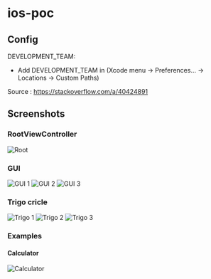 # ios-poc

## Config

DEVELOPMENT_TEAM: 
- Add DEVELOPMENT_TEAM in (Xcode menu → Preferences… → Locations → Custom Paths)

Source : https://stackoverflow.com/a/40424891

## Screenshots

### RootViewController

![Root](/readme/img/root.png?raw=true "Root")

### GUI

![GUI 1](/readme/img/gui_1.png?raw=true "GUI 1")
![GUI 2](/readme/img/gui_2.png?raw=true "GUI 2")
![GUI 3](/readme/img/gui_3.png?raw=true "GUI 3")

### Trigo cricle

![Trigo 1](/readme/img/trigovc_1.png?raw=true "Trigo 1")
![Trigo 2](/readme/img/trigovc_2.png?raw=true "Trigo 2")
![Trigo 3](/readme/img/trigovc_3.png?raw=true "Trigo 3")

### Examples

#### Calculator

![Calculator](/readme/img/calculator.png?raw=true "Calculator")
